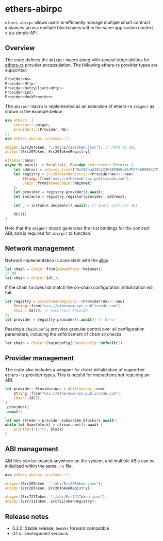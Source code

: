 # ethers-abirpc

`ethers-abirpc` allows users to efficiently manage multiple smart contract instances across multiple blockchains within the same application context via a simple API. 

## Overview 

The crate defines the `abirpc!` macro along with several other utilities for [ethers-rs](https://github.com/gakonst/ethers-rs) provider encapsulation. The following ethers-rs provider types are supported:

```rust
Provider<Ws>
Provider<Http>
Provider<RetryClient<Http>>
Provider<Ipc>
Provider<MockProvider>
```

The `abirpc!` macro is implemented as an extension of ethers-rs `abigen!` as shown in the example below.

```rust
use ethers::{
    contract::abigen,
    providers::{Provider, Ws},
};
use ethers_abirpc::prelude::*;

abigen!(Erc20Token, "./abi/Erc20Token.json"); // Path to abi
abirpc!(Erc20Token, Erc20TokenRegistry);

#[tokio::main]
async fn main() -> Result<(), Box<dyn std::error::Error>> {
    let address = address_from!("0xC02aaA39b223FE8D0A0e5C4F27eAD9083C756Cc2")?; // WETH
    let registry = Erc20TokenRegistry::<Provider<Ws>>::new(
    	String::from("wss://ethereum-rpc.publicnode.com"), 
    	Chain::from(NamedChain::Mainnet)
    );
    let provider = registry.provider().await?;
    let instance = registry.register(provider, address);

    let _ = instance.decimals().await?; // Query contract abi

    Ok(())
}
```

Note that the `abigen!` macro generates the rust bindings for the contract ABI, and is required for `abirpc!` to function.

## Network management

Network implementation is consistent with the [alloy](https://github.com/alloy-rs/alloy).

```rust
let chain = Chain::from(NamedChain::Mainnet);
// OR
let chain = Chain::Id(1);
```

If the chain `Id` does not match the on-chain configuration, initialization will fail.

```rust
let registry = Erc20TokenRegistry::<Provider<Ws>>::new(
	String::from("wss://ethereum-rpc.publicnode.com"), 
	Chain::Id(10) // Incorrect ChainId
);
let provider = registry.provider().await?; // Error 
```

Passing a `ChainConfig` provides granular control over all configuration parameters, including the enforcement of chain `Id` checks.

```rust 
let chain = Chain::ChainConfig(ChainConfig::default())
```

## Provider management

The crate also includes a wrapper for direct initialization of supported `ethers-rs` provider types. This is helpful for interactions not requiring an ABI.

```rust
let provider: Provider<Ws> = AbiProvider::new(
    String::from("wss://ethereum-rpc.publicnode.com"),
    Chain::Id(1),
)
.provider()
.await?;

let mut stream = provider.subscribe_blocks().await?;
while let Some(block) = stream.next().await {
    println!("{:?}", block)
}
```

## ABI management

ABI files can be located anywhere on the system, and multiple ABIs can be initialized within the same `.rs` file.

```rust
use ethers_abirpc::prelude::*;

abigen!(Erc20Token, "./abi/Erc20Token.json"); 
abirpc!(Erc20Token, Erc20TokenRegistry);

abigen!(Erc721Token, "./abi/Erc721Token.json"); 
abirpc!(Erc721Token, Erc721TokenRegistry);
```

## Release notes

- 0.2.0: Stable release, `SemVer` forward compatible
- 0.1.x: Development versions
